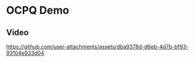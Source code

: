 # OCPQ Demo

## Video



https://github.com/user-attachments/assets/dba9378d-d6eb-4d7b-bf93-93104e933d04


